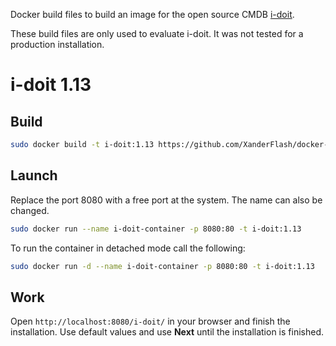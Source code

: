 Docker build files to build an image for the open source CMDB [i-doit](https://www.i-doit.org).

These build files are only used to evaluate i-doit. It was not tested for a production installation.

# i-doit 1.13

## Build

```bash
sudo docker build -t i-doit:1.13 https://github.com/XanderFlash/docker-i-doit.git#:1.13
```

## Launch

Replace the port 8080 with a free port at the system.
The name can also be changed.

```bash
sudo docker run --name i-doit-container -p 8080:80 -t i-doit:1.13
```

To run the container in detached mode call the following:

```bash
sudo docker run -d --name i-doit-container -p 8080:80 -t i-doit:1.13
```

## Work

Open `http://localhost:8080/i-doit/` in your browser and finish the installation.
Use default values and use **Next** until the installation is finished.